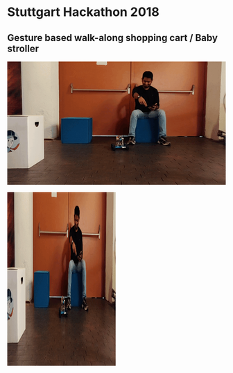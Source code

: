 # Stuttgart Hackathon 2018
## Gesture based walk-along shopping cart / Baby stroller

![](Fwd.gif)

<img src="Fwd.gif" width="250" height="400" />
